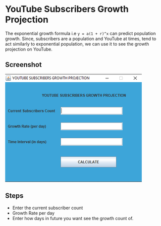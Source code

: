 # YouTube Subscribers Growth Projection

The exponential growth formula i.e `y = a(1 + r)^x` can predict population growth. Since, subscribers are a population and YouTube at times, tend to act similarly to exponential population, we can use it to see the growth projection on YouTube.

## Screenshot
![](subs.png)

## Steps
- Enter the current subscriber count
- Growth Rate per day
- Enter how days in future you want see the growth count of.
